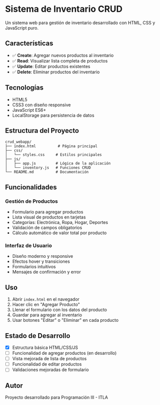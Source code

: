 # Sistema de Inventario CRUD

Un sistema web para gestión de inventario desarrollado con HTML, CSS y JavaScript puro.

## Características

- ✅ **Create**: Agregar nuevos productos al inventario
- ✅ **Read**: Visualizar lista completa de productos  
- ✅ **Update**: Editar productos existentes
- ✅ **Delete**: Eliminar productos del inventario

## Tecnologías

- HTML5
- CSS3 con diseño responsive
- JavaScript ES6+ 
- LocalStorage para persistencia de datos

## Estructura del Proyecto

```
crud_webapp/
├── index.html          # Página principal
├── css/
│   └── styles.css     # Estilos principales
├── js/
│   ├── app.js         # Lógica de la aplicación
│   └── inventory.js   # Funciones CRUD
└── README.md          # Documentación
```

## Funcionalidades

### Gestión de Productos
- Formulario para agregar productos
- Lista visual de productos en tarjetas
- Categorías: Electrónica, Ropa, Hogar, Deportes
- Validación de campos obligatorios
- Cálculo automático de valor total por producto

### Interfaz de Usuario
- Diseño moderno y responsive
- Efectos hover y transiciones
- Formularios intuitivos
- Mensajes de confirmación y error

## Uso

1. Abrir `index.html` en el navegador
2. Hacer clic en "Agregar Producto"
3. Llenar el formulario con los datos del producto
4. Guardar para agregar al inventario
5. Usar botones "Editar" o "Eliminar" en cada producto

## Estado de Desarrollo

- [x] Estructura básica HTML/CSS/JS
- [ ] Funcionalidad de agregar productos (en desarrollo)
- [ ] Vista mejorada de lista de productos
- [ ] Funcionalidad de editar productos  
- [ ] Validaciones mejoradas de formulario

## Autor

Proyecto desarrollado para Programación III - ITLA